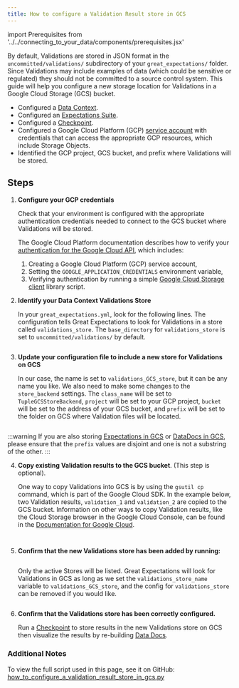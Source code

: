 ```yaml
---
title: How to configure a Validation Result store in GCS
---
```

import Prerequisites from '../../connecting_to_your_data/components/prerequisites.jsx'

By default, Validations are stored in JSON format in the ``uncommitted/validations/`` subdirectory of your ``great_expectations/`` folder.  Since Validations may include examples of data (which could be sensitive or regulated) they should not be committed to a source control system.  This guide will help you configure a new storage location for Validations in a Google Cloud Storage (GCS) bucket.

<Prerequisites>

- Configured a [Data Context](../../../tutorials/getting_started/initialize_a_data_context.md).
- Configured an [Expectations Suite](../../../tutorials/getting_started/create_your_first_expectations.md).
- Configured a [Checkpoint](../../../tutorials/getting_started/validate_your_data.md).
- Configured a Google Cloud Platform (GCP) [service account](https://cloud.google.com/iam/docs/service-accounts) with credentials that can access the appropriate GCP resources, which include Storage Objects.
- Identified the GCP project, GCS bucket, and prefix where Validations will be stored.

</Prerequisites>

Steps
-----

1. **Configure your GCP credentials**

    Check that your environment is configured with the appropriate authentication credentials needed to connect to the GCS bucket where Validations will be stored.

    The Google Cloud Platform documentation describes how to verify your [authentication for the Google Cloud API](https://cloud.google.com/docs/authentication/getting-started), which includes:

    1. Creating a Google Cloud Platform (GCP) service account,
    2. Setting the ``GOOGLE_APPLICATION_CREDENTIALS`` environment variable,
    3. Verifying authentication by running a simple [Google Cloud Storage client](https://cloud.google.com/storage/docs/reference/libraries) library script.

2. **Identify your Data Context Validations Store**

    In your ``great_expectations.yml``, look for the following lines. The configuration tells Great Expectations to look for Validations in a store called ``validations_store``. The ``base_directory`` for ``validations_store`` is set to ``uncommitted/validations/`` by default.

    ```yaml file=../../../../tests/integration/docusaurus/setup/configuring_metadata_stores/how_to_configure_a_valdiation_store_in_gcs.py#L69-L76
    ```


3. **Update your configuration file to include a new store for Validations on GCS**

    In our case, the name is set to ``validations_GCS_store``, but it can be any name you like.  We also need to make some changes to the ``store_backend`` settings.  The ``class_name`` will be set to ``TupleGCSStoreBackend``, ``project`` will be set to your GCP project, ``bucket`` will be set to the address of your GCS bucket, and ``prefix`` will be set to the folder on GCS where Validation files will be located.

    ```yaml file=../../../../tests/integration/docusaurus/setup/configuring_metadata_stores/how_to_configure_a_valdiation_store_in_gcs.py#L84-L93
    ```

:::warning
If you are also storing [Expectations in GCS](../configuring_metadata_stores/how_to_configure_an_expectation_store_in_gcs.md) or [DataDocs in GCS](../configuring_data_docs/how_to_host_and_share_data_docs_on_gcs.md), please ensure that the ``prefix`` values are disjoint and one is not a substring of the other.
:::


4. **Copy existing Validation results to the GCS bucket**. (This step is optional).

    One way to copy Validations into GCS is by using the ``gsutil cp`` command, which is part of the Google Cloud SDK. In the example below, two Validation results, ``validation_1`` and ``validation_2`` are copied to the GCS bucket. Information on other ways to copy Validation results, like the Cloud Storage browser in the Google Cloud Console, can be found in the [Documentation for Google Cloud](https://cloud.google.com/storage/docs/uploading-objects).

    ```bash file=../../../../tests/integration/docusaurus/setup/configuring_metadata_stores/how_to_configure_a_valdiation_store_in_gcs.py#L124-L125
    ```
   
    ```bash file=../../../../tests/integration/docusaurus/setup/configuring_metadata_stores/how_to_configure_a_valdiation_store_in_gcs.py#L180
    ```



5. **Confirm that the new Validations store has been added by running:**

    ```bash file=../../../../tests/integration/docusaurus/setup/configuring_metadata_stores/how_to_configure_a_valdiation_store_in_gcs.py#L185
    ```
   
    Only the active Stores will be listed. Great Expectations will look for Validations in GCS as long as we set the ``validations_store_name`` variable to ``validations_GCS_store``, and the config for ``validations_store`` can be removed if you would like.

    ```bash file=../../../../tests/integration/docusaurus/setup/configuring_metadata_stores/how_to_configure_a_valdiation_store_in_gcs.py#L196-L202
    ```

6. **Confirm that the Validations store has been correctly configured.**

    Run a [Checkpoint](../../../tutorials/getting_started/validate_your_data.md) to store results in the new Validations store on GCS then visualize the results by re-building [Data Docs](../../../tutorials/getting_started/validate_your_data.md).


### Additional Notes
To view the full script used in this page, see it on GitHub: [how_to_configure_a_validation_result_store_in_gcs.py](https://github.com/great-expectations/great_expectations/tree/develop/tests/integration/docusaurus/setup/configuring_metadata_stores/how_to_configure_a_validation_result_store_in_gcs.py)
